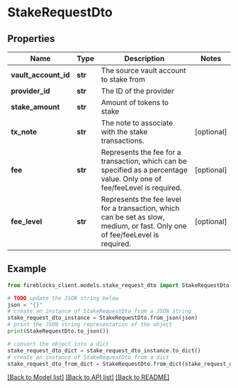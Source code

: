 # StakeRequestDto


## Properties

Name | Type | Description | Notes
------------ | ------------- | ------------- | -------------
**vault_account_id** | **str** | The source vault account to stake from | 
**provider_id** | **str** | The ID of the provider | 
**stake_amount** | **str** | Amount of tokens to stake | 
**tx_note** | **str** | The note to associate with the stake transactions. | [optional] 
**fee** | **str** | Represents the fee for a transaction, which can be specified as a percentage value. Only one of fee/feeLevel is required. | [optional] 
**fee_level** | **str** | Represents the fee level for a transaction, which can be set as slow, medium, or fast. Only one of fee/feeLevel is required. | [optional] 

## Example

```python
from fireblocks_client.models.stake_request_dto import StakeRequestDto

# TODO update the JSON string below
json = "{}"
# create an instance of StakeRequestDto from a JSON string
stake_request_dto_instance = StakeRequestDto.from_json(json)
# print the JSON string representation of the object
print(StakeRequestDto.to_json())

# convert the object into a dict
stake_request_dto_dict = stake_request_dto_instance.to_dict()
# create an instance of StakeRequestDto from a dict
stake_request_dto_from_dict = StakeRequestDto.from_dict(stake_request_dto_dict)
```
[[Back to Model list]](../README.md#documentation-for-models) [[Back to API list]](../README.md#documentation-for-api-endpoints) [[Back to README]](../README.md)


